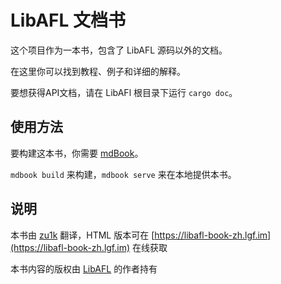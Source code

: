 # LibAFL 文档书

这个项目作为一本书，包含了 LibAFL 源码以外的文档。

在这里你可以找到教程、例子和详细的解释。

要想获得API文档，请在 LibAFl 根目录下运行 `cargo doc`。

## 使用方法

要构建这本书，你需要 [mdBook](https://github.com/rust-lang/mdBook)。

`mdbook build` 来构建，`mdbook serve` 来在本地提供本书。

## 说明

本书由 [zu1k](https://github.com/zu1k) 翻译，HTML 版本可在 [https://libafl-book-zh.lgf.im](https://libafl-book-zh.lgf.im) 在线获取

本书内容的版权由 [LibAFL](https://github.com/AFLplusplus/LibAFL) 的作者持有
